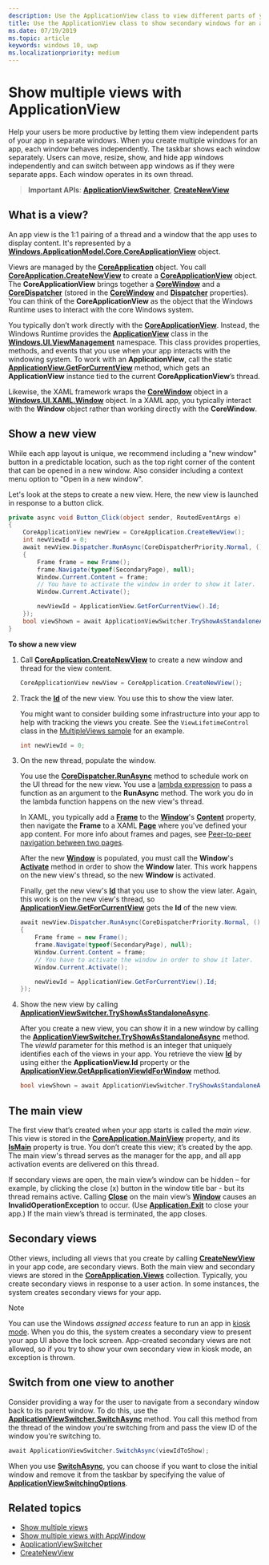 ```yaml
---
description: Use the ApplicationView class to view different parts of your app in separate windows.
title: Use the ApplicationView class to show secondary windows for an app
ms.date: 07/19/2019
ms.topic: article
keywords: windows 10, uwp
ms.localizationpriority: medium
---
```

# Show multiple views with ApplicationView

Help your users be more productive by letting them view independent parts of your app in separate windows. When you create multiple windows for an app, each window behaves independently. The taskbar shows each window separately. Users can move, resize, show, and hide app windows independently and can switch between app windows as if they were separate apps. Each window operates in its own thread.

> **Important APIs**: [**ApplicationViewSwitcher**](/uwp/api/Windows.UI.ViewManagement.ApplicationViewSwitcher), [**CreateNewView**](/uwp/api/windows.applicationmodel.core.coreapplication.createnewview)

## What is a view?

An app view is the 1:1 pairing of a thread and a window that the app uses to display content. It's represented by a [**Windows.ApplicationModel.Core.CoreApplicationView**](/uwp/api/Windows.ApplicationModel.Core.CoreApplicationView) object.

Views are managed by the [**CoreApplication**](/uwp/api/Windows.ApplicationModel.Core.CoreApplication) object. You call [**CoreApplication.CreateNewView**](/uwp/api/windows.applicationmodel.core.coreapplication.createnewview) to create a [**CoreApplicationView**](/uwp/api/Windows.ApplicationModel.Core.CoreApplicationView) object. The **CoreApplicationView** brings together a [**CoreWindow**](/uwp/api/Windows.UI.Core.CoreWindow) and a [**CoreDispatcher**](/uwp/api/Windows.UI.Core.CoreDispatcher) (stored in the [**CoreWindow**](/uwp/api/windows.applicationmodel.core.coreapplicationview.corewindow) and [**Dispatcher**](/uwp/api/windows.applicationmodel.core.coreapplicationview.dispatcher) properties). You can think of the **CoreApplicationView** as the object that the Windows Runtime uses to interact with the core Windows system.

You typically don’t work directly with the [**CoreApplicationView**](/uwp/api/Windows.ApplicationModel.Core.CoreApplicationView). Instead, the Windows Runtime provides the [**ApplicationView**](/uwp/api/Windows.UI.ViewManagement.ApplicationView) class in the [**Windows.UI.ViewManagement**](/uwp/api/Windows.UI.ViewManagement) namespace. This class provides properties, methods, and events that you use when your app interacts with the windowing system. To work with an **ApplicationView**, call the static [**ApplicationView.GetForCurrentView**](/uwp/api/windows.ui.viewmanagement.applicationview.getforcurrentview) method, which gets an **ApplicationView** instance tied to the current **CoreApplicationView**’s thread.

Likewise, the XAML framework wraps the [**CoreWindow**](/uwp/api/Windows.UI.Core.CoreWindow) object in a [**Windows.UI.XAML.Window**](/uwp/api/Windows.UI.Xaml.Window) object. In a XAML app, you typically interact with the **Window** object rather than working directly with the **CoreWindow**.

## Show a new view

While each app layout is unique, we recommend including a "new window" button in a predictable location, such as the top right corner of the content that can be opened in a new window. Also consider including a context menu option to "Open in a new window".

Let's look at the steps to create a new view. Here, the new view is launched in response to a button click.

```csharp
private async void Button_Click(object sender, RoutedEventArgs e)
{
    CoreApplicationView newView = CoreApplication.CreateNewView();
    int newViewId = 0;
    await newView.Dispatcher.RunAsync(CoreDispatcherPriority.Normal, () =>
    {
        Frame frame = new Frame();
        frame.Navigate(typeof(SecondaryPage), null);   
        Window.Current.Content = frame;
        // You have to activate the window in order to show it later.
        Window.Current.Activate();

        newViewId = ApplicationView.GetForCurrentView().Id;
    });
    bool viewShown = await ApplicationViewSwitcher.TryShowAsStandaloneAsync(newViewId);
}
```

**To show a new view**

1.  Call [**CoreApplication.CreateNewView**](/uwp/api/windows.applicationmodel.core.coreapplication.createnewview) to create a new window and thread for the view content.

    ```csharp
    CoreApplicationView newView = CoreApplication.CreateNewView();
    ```

2.  Track the [**Id**](/uwp/api/windows.ui.viewmanagement.applicationview.id) of the new view. You use this to show the view later.

    You might want to consider building some infrastructure into your app to help with tracking the views you create. See the `ViewLifetimeControl` class in the [MultipleViews sample](https://github.com/Microsoft/Windows-universal-samples/tree/master/Samples/MultipleViews) for an example.

    ```csharp
    int newViewId = 0;
    ```

3.  On the new thread, populate the window.

    You use the [**CoreDispatcher.RunAsync**](/uwp/api/windows.ui.core.coredispatcher.runasync) method to schedule work on the UI thread for the new view. You use a [lambda expression](/dotnet/csharp/language-reference/operators/lambda-expressions) to pass a function as an argument to the **RunAsync** method. The work you do in the lambda function happens on the new view's thread.

    In XAML, you typically add a [**Frame**](/uwp/api/Windows.UI.Xaml.Controls.Frame) to the [**Window**](/uwp/api/Windows.UI.Xaml.Window)'s [**Content**](/uwp/api/windows.ui.xaml.window.content) property, then navigate the **Frame** to a XAML [**Page**](/uwp/api/Windows.UI.Xaml.Controls.Page) where you've defined your app content. For more info about frames and pages, see [Peer-to-peer navigation between two pages](../basics/navigate-between-two-pages.md).

    After the new [**Window**](/uwp/api/Windows.UI.Xaml.Window) is populated, you must call the **Window**'s [**Activate**](/uwp/api/windows.ui.xaml.window.activate) method in order to show the **Window** later. This work happens on the new view's thread, so the new **Window** is activated.

    Finally, get the new view's [**Id**](/uwp/api/windows.ui.viewmanagement.applicationview.id) that you use to show the view later. Again, this work is on the new view's thread, so [**ApplicationView.GetForCurrentView**](/uwp/api/windows.ui.viewmanagement.applicationview.getforcurrentview) gets the **Id** of the new view.

    ```csharp
    await newView.Dispatcher.RunAsync(CoreDispatcherPriority.Normal, () =>
    {
        Frame frame = new Frame();
        frame.Navigate(typeof(SecondaryPage), null);   
        Window.Current.Content = frame;
        // You have to activate the window in order to show it later.
        Window.Current.Activate();

        newViewId = ApplicationView.GetForCurrentView().Id;
    });
    ```

4.  Show the new view by calling [**ApplicationViewSwitcher.TryShowAsStandaloneAsync**](/uwp/api/windows.ui.viewmanagement.applicationviewswitcher.tryshowasstandaloneasync).

    After you create a new view, you can show it in a new window by calling the [**ApplicationViewSwitcher.TryShowAsStandaloneAsync**](/uwp/api/windows.ui.viewmanagement.applicationviewswitcher.tryshowasstandaloneasync) method. The *viewId* parameter for this method is an integer that uniquely identifies each of the views in your app. You retrieve the view [**Id**](/uwp/api/windows.ui.viewmanagement.applicationview.id) by using either the **ApplicationView.Id** property or the [**ApplicationView.GetApplicationViewIdForWindow**](/uwp/api/windows.ui.viewmanagement.applicationview.getapplicationviewidforwindow) method.

    ```csharp
    bool viewShown = await ApplicationViewSwitcher.TryShowAsStandaloneAsync(newViewId);
    ```

## The main view


The first view that’s created when your app starts is called the *main view*. This view is stored in the [**CoreApplication.MainView**](/uwp/api/windows.applicationmodel.core.coreapplication.mainview) property, and its [**IsMain**](/uwp/api/windows.applicationmodel.core.coreapplicationview.ismain) property is true. You don’t create this view; it’s created by the app. The main view's thread serves as the manager for the app, and all app activation events are delivered on this thread.

If secondary views are open, the main view’s window can be hidden – for example, by clicking the close (x) button in the window title bar - but its thread remains active. Calling [**Close**](/uwp/api/windows.ui.xaml.window.close) on the main view’s [**Window**](/uwp/api/Windows.UI.Xaml.Window) causes an **InvalidOperationException** to occur. (Use [**Application.Exit**](/uwp/api/windows.ui.xaml.application.exit) to close your app.) If the main view’s thread is terminated, the app closes.

## Secondary views


Other views, including all views that you create by calling [**CreateNewView**](/uwp/api/windows.applicationmodel.core.coreapplication.createnewview) in your app code, are secondary views. Both the main view and secondary views are stored in the [**CoreApplication.Views**](/uwp/api/windows.applicationmodel.core.coreapplication.views) collection. Typically, you create secondary views in response to a user action. In some instances, the system creates secondary views for your app.

> [!NOTE]
> You can use the Windows *assigned access* feature to run an app in [kiosk mode](/windows/manage/set-up-a-device-for-anyone-to-use). When you do this, the system creates a secondary view to present your app UI above the lock screen. App-created secondary views are not allowed, so if you try to show your own secondary view in kiosk mode, an exception is thrown.

## Switch from one view to another

Consider providing a way for the user to navigate from a secondary window back to its parent window. To do this, use the [**ApplicationViewSwitcher.SwitchAsync**](/uwp/api/windows.ui.viewmanagement.applicationviewswitcher.switchasync) method. You call this method from the thread of the window you're switching from and pass the view ID of the window you're switching to.

```csharp
await ApplicationViewSwitcher.SwitchAsync(viewIdToShow);
```

When you use [**SwitchAsync**](/uwp/api/windows.ui.viewmanagement.applicationviewswitcher.switchasync), you can choose if you want to close the initial window and remove it from the taskbar by specifying the value of [**ApplicationViewSwitchingOptions**](/uwp/api/Windows.UI.ViewManagement.ApplicationViewSwitchingOptions).

## Related topics

- [Show multiple views](show-multiple-views.md)
- [Show multiple views with AppWindow](app-window.md)
- [ApplicationViewSwitcher](/uwp/api/Windows.UI.ViewManagement.ApplicationViewSwitcher)
- [CreateNewView](/uwp/api/windows.applicationmodel.core.coreapplication.createnewview)
